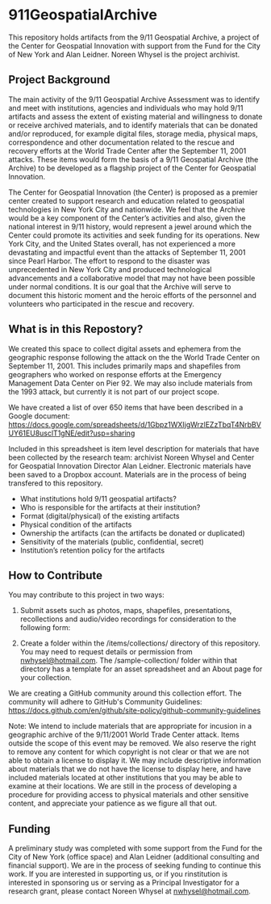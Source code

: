 # 911GeospatialArchive

This repository holds artifacts from the 9/11 Geospatial Archive, a project of the Center for Geospatial Innovation with support from the Fund for the City of New York and Alan Leidner. Noreen Whysel is the project archivist. 

<h2>Project Background</h2>

The main activity of the 9/11 Geospatial Archive Assessment was to identify and meet with institutions, agencies and individuals who may hold 9/11 artifacts and assess the extent of existing material and willingness to donate or receive archived materials, and to identify materials that can be donated and/or reproduced, for example digital files, storage media, physical maps, correspondence and other documentation related to the rescue and recovery efforts at the World Trade Center after the September 11, 2001 attacks. These items would form the basis of a 9/11 Geospatial Archive (the Archive) to be developed as a flagship project of the Center for Geospatial Innovation.

The Center for Geospatial Innovation (the Center) is proposed as a premier center created to support research and education related to geospatial technologies in New York City and nationwide. We feel that the Archive would be a key component of the Center’s activities and also, given the national interest in 9/11 history, would represent a jewel around which the Center could promote its activities and seek funding for its operations. New York City, and the United States overall, has not experienced a more devastating and impactful event than the attacks of September 11, 2001 since Pearl Harbor. The effort to respond to the disaster was unprecedented in New York City and produced technological advancements and a collaborative model that may not have been possible under normal conditions. It is our goal that the Archive will serve to document this historic moment and the heroic efforts of the personnel and volunteers who participated in the rescue and recovery.

<h2>What is in this Repostory?</h2>

We created this space to collect digital assets and ephemera from the geographic response following the attack on the the World Trade Center on September 11, 2001. This includes primarily maps and shapefiles from geographers who worked on response efforts at the Emergency Management Data Center on Pier 92. We may also include materials from the 1993 attack, but currently it is not part of our project scope.

We have created a list of over 650 items that have been described in a Google document:
https://docs.google.com/spreadsheets/d/1Gbpz1WXIjgWrzlEZzTbqT4NrbBVUY61EU8usclT1gNE/edit?usp=sharing

Included in this spreadsheet is item level description for materials that have been collected by the research team: archivist Noreen Whysel and Center for Geospatial Innovation Director Alan Leidner. Electronic materials have been saved to a Dropbox account. Materials are in the process of being transfered to this repository.

* What institutions hold 9/11 geospatial artifacts?
* Who is responsible for the artifacts at their institution?
* Format (digital/physical) of the existing artifacts
* Physical condition of the artifacts
* Ownership the artifacts (can the artifacts be donated or duplicated)
* Sensitivity of the materials (public, confidential, secret)
* Institution’s retention policy for the artifacts

<h2>How to Contribute</h2>

You may contribute to this project in two ways:

1. Submit assets such as photos, maps, shapefiles, presentations, recollections and audio/video recordings for consideration to the following form:

2. Create a folder within the /items/collections/ directory of this repository. You may need to request details or permission from nwhysel@hotmail.com. The /sample-collection/ folder within that directory has a template for an asset spreadsheet and an About page for your collection.

We are creating a GitHub community around this collection effort. The community will adhere to GitHub's Community Guidelines: https://docs.github.com/en/github/site-policy/github-community-guidelines

Note: We intend to include materials that are appropriate for incusion in a geographic archive of the 9/11/2001 World Trade Center attack. Items outside the scope of this event may be removed. We also reserve the right to remove any content for which copyright is not clear or that we are not able to obtain a license to display it. We may include descriptive information about materials that we do not have the license to display here, and have included materials located at other institutions that you may be able to examine at their locations. We are still in the process of developing a procedure for providing access to physical materials and other sensitive content, and appreciate your patience as we figure all that out.

<h2>Funding</h2>

A preliminary study was completed with some support from the Fund for the City of New York (office space) and Alan Leidner (additional consulting and financial support). We are in the process of seeking funding to continue this work. If you are interested in supporting us, or if you rinstitution is interested in sponsoring us or serving as a Principal Investigator for a research grant, please contact Noreen Whysel at nwhysel@hotmail.com.
